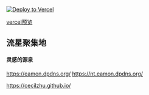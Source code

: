 [![Deploy to Vercel](https://github.com/cecilzhu/cecilzhu.github.io/actions/workflows/deploy_to_vercel.yml/badge.svg)](https://github.com/cecilzhu/cecilzhu.github.io/actions/workflows/deploy_to_vercel.yml)

[vercel预览](https://vb.eamon.ggff.net/)

## 流星聚集地

####  灵感的源泉
https://eamon.dpdns.org/
https://nt.eamon.dpdns.org/

https://cecilzhu.github.io/

